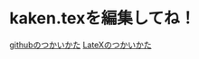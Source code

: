 # kaken.texを編集してね！
[githubのつかいかた](https://google.com/search?q=github+使い方)
[LateXのつかいかた](https://google.com/search?q=Latex+使い方)